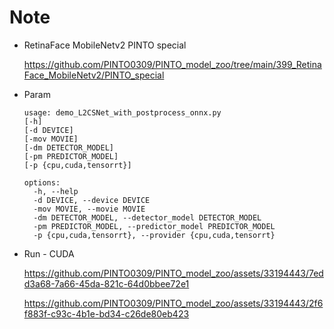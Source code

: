 # Note

- RetinaFace MobileNetv2 PINTO special

  https://github.com/PINTO0309/PINTO_model_zoo/tree/main/399_RetinaFace_MobileNetv2/PINTO_special

- Param

  ```
  usage: demo_L2CSNet_with_postprocess_onnx.py
  [-h]
  [-d DEVICE]
  [-mov MOVIE]
  [-dm DETECTOR_MODEL]
  [-pm PREDICTOR_MODEL]
  [-p {cpu,cuda,tensorrt}]
  
  options:
    -h, --help
    -d DEVICE, --device DEVICE
    -mov MOVIE, --movie MOVIE
    -dm DETECTOR_MODEL, --detector_model DETECTOR_MODEL
    -pm PREDICTOR_MODEL, --predictor_model PREDICTOR_MODEL
    -p {cpu,cuda,tensorrt}, --provider {cpu,cuda,tensorrt}
  ```

- Run - CUDA

  https://github.com/PINTO0309/PINTO_model_zoo/assets/33194443/7edd3a68-7a66-45da-821c-64d0bbee72e1

  https://github.com/PINTO0309/PINTO_model_zoo/assets/33194443/2f6f883f-c93c-4b1e-bd34-c26de80eb423

